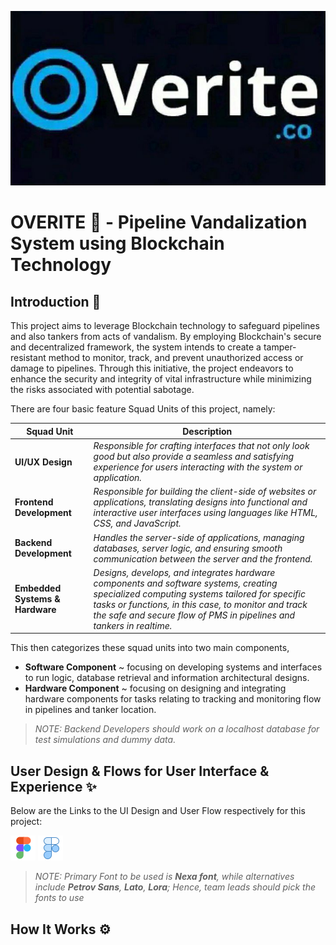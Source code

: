![Overrite](./overitelogo.jpg)

# OVERITE 🌌 - Pipeline Vandalization System using Blockchain Technology
## Introduction 🐎

This project aims to leverage Blockchain technology to safeguard pipelines and also tankers from acts of vandalism. By employing Blockchain's secure and decentralized framework, the system intends to create a tamper-resistant method to monitor, track, and prevent unauthorized access or damage to pipelines. Through this initiative, the project endeavors to enhance the security and integrity of vital infrastructure while minimizing the risks associated with potential sabotage.

There are four basic feature Squad Units of this project, namely:

| **Squad Unit** | **Description** |
|---|---|
|**UI/UX Design**| *Responsible for crafting interfaces that not only look good but also provide a seamless and satisfying experience for users interacting with the system or application.* |
|**Frontend Development**| *Responsible for building the client-side of websites or applications, translating designs into functional and interactive user interfaces using languages like HTML, CSS, and JavaScript.* |
|**Backend Development**| *Handles the server-side of applications, managing databases, server logic, and ensuring smooth communication between the server and the frontend.* |
|**Embedded Systems & Hardware**| *Designs, develops, and integrates hardware components and software systems, creating specialized computing systems tailored for specific tasks or functions, in this case, to monitor and track the safe and secure flow of PMS in pipelines and tankers in realtime.* |

This then categorizes these squad units into two main components,
- **Software Component** ~ focusing on developing systems and interfaces to run logic, database retrieval and information architectural designs.
- **Hardware Component** ~ focusing on designing and integrating hardware components for tasks relating to tracking and monitoring flow in pipelines and tanker location.

> *NOTE: Backend Developers should work on a localhost database for test simulations and dummy data.*

## User Design & Flows for User Interface & Experience ✨ 
Below are the Links to the UI Design and User Flow respectively for this project:

[![User Design](./icons/icons8-figma-40%20(1).png)](https://www.figma.com/file/01Q5aK5vqgHaMOoN4UWgRr/Special-app?type=design&node-id=189%3A229&mode=design&t=dSQ4A03mTUxff5hX-1) [![User Flow](./icons/icons8-figma-40.png)](https://www.figma.com/file/01Q5aK5vqgHaMOoN4UWgRr/Special-app?type=design&node-id=189%3A229&mode=design&t=dSQ4A03mTUxff5hX-1 )

> *NOTE: Primary Font to be used is **Nexa font**, while alternatives include **Petrov Sans**, **Lato**, **Lora**; Hence, team leads should pick the fonts to use*


## How It Works ⚙
